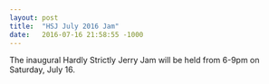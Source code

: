 ```yaml
---
layout: post
title:  "HSJ July 2016 Jam"
date:   2016-07-16 21:58:55 -1000
---
```


The inaugural Hardly Strictly Jerry Jam will be held from 6-9pm on Saturday, July 16.